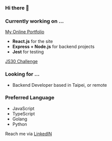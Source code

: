### Hi there 👋
### Currently working on ...
[My Online Portfolio](https://yumingchang1991.github.io/personal-portfolio/)
- **React.js** for the site
- **Express + Node.js** for backend projects
- **Jest** for testing

[JS30 Challenge](https://yumingchang1991.github.io/JavaScript30/)

### Looking for ...
- Backend Developer based in Taipei, or remote

### Preferred Language
- JavaScript
- TypeScript
- Golang
- Python

Reach me via [LinkedIN](https://www.linkedin.com/in/yumingchang1991/)
